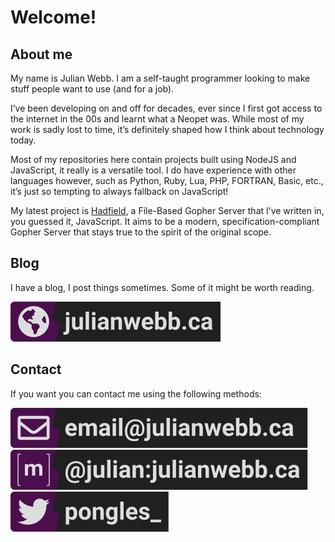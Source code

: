 # Welcome!

## About me 

My name is Julian Webb. I am a self-taught programmer looking to make stuff people want to use (and for a job).

I’ve been developing on and off for decades, ever since I first got access to the internet in the 00s and learnt what a Neopet was. While most of my work is sadly lost to time, it’s definitely shaped how I think about technology today.

Most of my repositories here contain projects built using NodeJS and JavaScript, it really is a versatile tool. I do have experience with other languages however, such as Python, Ruby, Lua, PHP, FORTRAN, Basic, etc., it’s just so tempting to always fallback on JavaScript!

My latest project is [Hadfield](https://github.com/julianwebb/hadfield), a File-Based Gopher Server that I’ve written in, you guessed it, JavaScript. It aims to be a modern, specification-compliant Gopher Server that stays true to the spirit of the original scope.


## Blog

I have a blog, I post things sometimes. Some of it might be worth reading.

[![Website](/assets/siteBadge.svg)](https://julianwebb.ca)


## Contact
If you want you can contact me using the following methods:

[![Email](/assets/mailBadge.svg)](#)   
[![Matrix](/assets/matrixBadge.svg)](https://matrix.to/#/@julian:julianwebb.ca)   
[![Twitter](/assets/twitterBadge.svg)](https://twitter.com/Pongles_)


